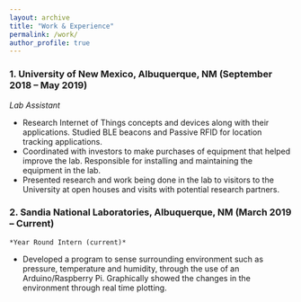 ```yaml
---
layout: archive
title: "Work & Experience"
permalink: /work/
author_profile: true
---
```

### 1. University of New Mexico, Albuquerque, NM (September 2018 – May 2019)
  *Lab Assistant*
- Research Internet of Things concepts and devices along with their applications. Studied BLE beacons and Passive RFID for location tracking applications. 
- Coordinated with investors to make purchases of equipment that helped improve the lab. Responsible for installing and maintaining the equipment in the lab. 
- Presented research and work being done in the lab to visitors to the University at open houses and visits with potential research partners. 

### 2. Sandia National Laboratories, Albuquerque, NM (March 2019 – Current)
	*Year Round Intern (current)*
- Developed a program to sense surrounding environment such as pressure, temperature and humidity, through the use of an Arduino/Raspberry Pi. Graphically showed the changes in the environment through real time plotting. 

